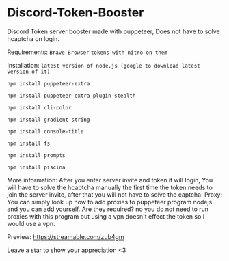 # Discord-Token-Booster
Discord Token server booster made with puppeteer, Does not have to solve hcaptcha on login.

Requirements:
`Brave Browser`
`tokens with nitro on them`

Installation:
`latest version of node.js (google to download latest version of it)`

`npm install puppeteer-extra`

`npm install puppeteer-extra-plugin-stealth`

`npm install cli-color`

`npm install gradient-string`

`npm install console-title`

`npm install fs`

`npm install prompts`

`npm install piscina`

More information:
After you enter server invite and token it will login, You will have to solve the hcaptcha manually the first time the token needs to join the server invite, after that you will not have to solve the captcha.
Proxy: You can simply look up how to add proxies to puppeteer program nodejs and you can add yourself. Are they required? no you do not need to run proxies with this program but using a vpn doesn't effect the token so I would use a vpn.

Preview: https://streamable.com/zub4gm

Leave a star to show your appreciation <3
